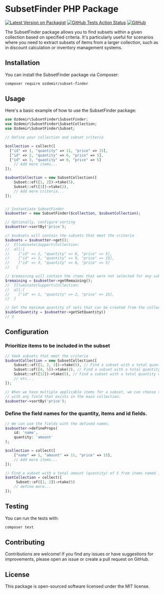 # SubsetFinder PHP Package

[![Latest Version on Packagist](https://img.shields.io/packagist/v/ozdemir/subset-finder)](https://packagist.org/packages/ozdemir/subset-finder)
[![GitHub Tests Action Status](https://img.shields.io/github/actions/workflow/status/n1crack/subset-finder/run-tests.yml)](https://github.com/n1crack/subset-finder/actions)
[![GitHub](https://img.shields.io/github/license/n1crack/subset-finder)](https://github.com/n1crack/subset-finder/blob/main/LICENSE.md)

The SubsetFinder package allows you to find subsets within a given collection based on specified criteria. It's particularly useful for scenarios where you need to extract subsets of items from a larger collection, such as in discount calculation or inventory management systems.

## Installation
You can install the SubsetFinder package via Composer:

```zsh
composer require ozdemir/subset-finder
```

## Usage
Here's a basic example of how to use the SubsetFinder package:

```php
use Ozdemir\SubsetFinder\SubsetFinder;
use Ozdemir\SubsetFinder\SubsetCollection;
use Ozdemir\SubsetFinder\Subset;

// Define your collection and subset criteria

$collection = collect([
  ["id" => 1, "quantity" => 11, "price" => 15],
  ["id" => 2, "quantity" => 6, "price" => 5],
  ["id" => 3, "quantity" => 6, "price" => 5]
    // Add more items...
]);

$subsetCollection = new SubsetCollection([
    Subset::of([1, 2])->take(5),
    Subset::of([3])->take(2),
    // Add more criteria...
]);


// Instantiate SubsetFinder
$subsetter = new SubsetFinder($collection, $subsetCollection);

// Optionally, configure sorting
$subsetter->sortBy('price');

// $subsets will contain the subsets that meet the criteria
$subsets = $subsetter->get();
//  Illuminate\Support\Collection:
//  all:[
//    ["id" => 2, "quantity" => 6, "price" => 5],
//    ["id" => 1, "quantity" => 9, "price" => 15],
//    ["id" => 3, "quantity" => 6, "price" => 5]
//   ]

// $remaining will contain the items that were not selected for any subset
$remaining = $subsetter->getRemaining();
//  Illuminate\Support\Collection:
//  all:[
//    ["id" => 1, "quantity" => 2, "price" => 15],
//  ]

// Get the maximum quantity of sets that can be created from the collection.
$subSetQuantity = $subsetter->getSetQuantity()
// 3

```

## Configuration

### Prioritize items to be included in the subset
```php
// Seek subsets that meet the criteria
$subsetCollection = new SubsetCollection([
    Subset::of([1, 2, 3])->take(5), // Find a subset with a total quantity of 5 from items 1, 2, and 3 in the collection
    Subset::of([4, 5])->take(2), // Find a subset with a total quantity of 2 from items 4 and 5 in the collection
    Subset::of([12])->take(5), // Find a subset with a total quantity of 5 from item 12 in the collection
    // etc...
]);

// When we have multiple applicable items for a subset, we can choose to prioritize the ones
// with any field that exists in the main collection.
$subsetter->sortBy('price');
```

### Define the field names for the quantity, items and id fields. 

```php
// We can use the fields with the defined names.
$subsetter->defineProps(
    id: 'name',
    quantity: 'amount'
);

$collection = collect([
    ["name" => 1, "amount" => 11, "price" => 15],
    // Add more items...
]);

// Find a subset with a total amount (quantity) of 5 from items named 1 and 2 (id) in the collection
$setCollection = collect([
     Subset::of([1, 2])->take(5) 
    // define more...
]);
```

## Testing
You can run the tests with:

```zsh
composer test
```

## Contributing
Contributions are welcome! If you find any issues or have suggestions for improvements, please open an issue or create a pull request on GitHub.

## License
This package is open-sourced software licensed under the MIT license.
